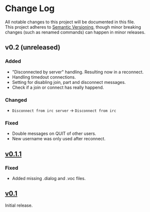# Change Log

All notable changes to this project will be documented in this file.  
This project adheres to [Semantic Versioning](http://semver.org/), though minor
breaking changes (such as renamed commands) can happen in minor releases.

<!--
tags:
`Added` for new features.
`Changed` for changes in existing functionality.
`Major Changes` for changes in existing functionality which break backward compatibility.
`Deprecated` for once-stable features removed in upcoming releases.
`Removed` for deprecated features removed in this release.
`Fixed` for any bug fixes.
`Security` to invite users to upgrade in case of vulnerabilities.
-->

## v0.2 (unreleased)
### Added
* "Disconnected by server" handling. Resulting now in a reconnect.
* Handling timedout connections.
* Setting for disabling join, part and disconnect messages.
* Check if a join or connect has really happend.
### Changed
* `Disconnect from irc server` -> `Disconnect from irc`
### Fixed
* Double messages on QUIT of other users.
* New username was only used after reconnect.

## [v0.1.1](https://github.com/merspieler/irc-skill/releases/tag/v0.1.1)
### Fixed
* Added missing .dialog and .voc files.

## [v0.1](https://github.com/merspieler/irc-skill/releases/tag/v0.1)
Initial release.
